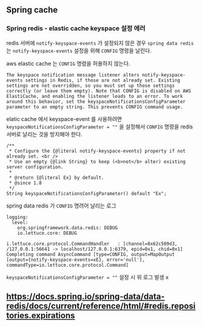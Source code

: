 ## Spring cache

### Spring redis - elastic cache keyspace 설정 에러

redis 서버에 `notify-keyspace-events` 가 설정되지 않은 경우 `spring data redis` 는 `notify-keyspace-events` 설정을 위해 `CONFIG` 명령을 날린다. <br/>

aws elastic cache 는 `CONFIG` 명령을 허용하지 않는다. <br/>

```
The keyspace notification message listener alters notify-keyspace-events settings in Redis, if those are not already set. Existing settings are not overridden, so you must set up those settings correctly (or leave them empty). Note that CONFIG is disabled on AWS ElastiCache, and enabling the listener leads to an error. To work around this behavior, set the keyspaceNotificationsConfigParameter parameter to an empty string. This prevents CONFIG command usage.
```
 
elatic cache 에서 keyspace-event 를 사용하려면 `keyspaceNotificationsConfigParameter = ""`  을 설정해서 `CONFIG` 명령을 redis 서버로 날리는 것을 방지해야 한다. <br/>

```
/**
 * Configure the {@literal notify-keyspace-events} property if not already set. <br />
 * Use an empty {@link String} to keep (<b>not</b> alter) existing server configuration.
 *
 * @return {@literal Ex} by default.
 * @since 1.8
 */
String keyspaceNotificationsConfigParameter() default "Ex";
```

spring data redis 가 `CONFIG` 명려어 날리는 로그 
```
logging:
  level:
    org.springframework.data.redis: DEBUG
    io.lettuce.core: DEBUG

i.lettuce.core.protocol.CommandHandler   : [channel=0x62c509d3, /127.0.0.1:56641 -> localhost/127.0.0.1:6379, epid=0x1, chid=0x1] Completing command AsyncCommand [type=CONFIG, output=MapOutput [output={notify-keyspace-events=xE}, error='null'], commandType=io.lettuce.core.protocol.Command]
```
`keyspaceNotificationsConfigParameter = ""` 설정 시 위 로그 발생 x <br/>



https://docs.spring.io/spring-data/data-redis/docs/current/reference/html/#redis.repositories.expirations
---